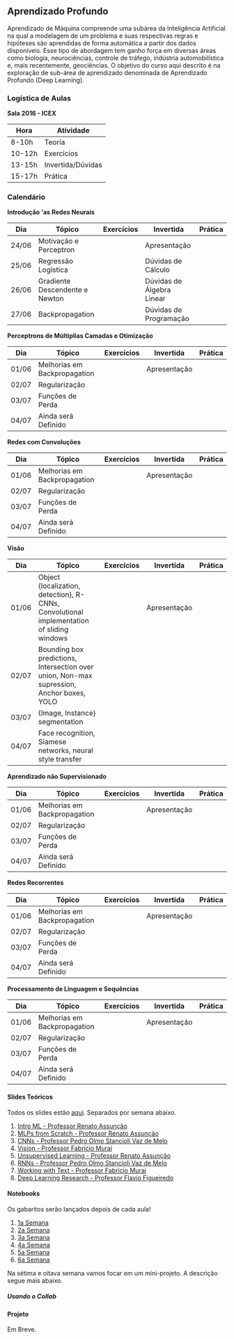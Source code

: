 ## Aprendizado Profundo

Aprendizado  de  Máquina  compreende  uma  subárea  da  Inteligência  Artificial  na qual  a  modelagem  de  um  problema  e  suas  respectivas regras  e  hipóteses são aprendidas  de  forma  automática  a  partir  dos  dados  disponíveis.  Esse  tipo  de abordagem  tem  ganho  força  em  diversas  áreas  como  biologia,  neurociências, controle  de  tráfego,  indústria  automobilística  e,  mais  recentemente,  geociências. O objetivo do curso aqui descrito é na exploração de sub-área de aprendizado denominada de Aprendizado Profundo (Deep Learning). 

### Logística de Aulas

**Sala 2016 - ICEX**

|  Hora  |  Atividade        |
|--------|-------------------|
| 8-10h  | Teoria            |
| 10-12h | Exercícios        |
| 13-15h | Invertida/Dúvidas |
| 15-17h | Prática           |

### Calendário

**Introdução 'as Redes Neurais**

|  Dia   |  Tópico                              | Exercícios | Invertida                 | Prática |
|--------|--------------------------------------|------------|---------------------------|---------|
| 24/06  | Motivação e Perceptron               |            | Apresentação              |
| 25/06  | Regressão Logística                  |            | Dúvidas de Cálculo        |
| 26/06  | Gradiente Descendente e Newton       |            | Dúvidas de Álgebra Linear |
| 27/06  | Backpropagation                      |            | Dúvidas de Programação    |

**Perceptrons de Múltiplias Camadas e Otimização**

|  Dia   |  Tópico                              | Exercícios | Invertida | Prática |
|--------|--------------------------------------|------------|-----------|---------|
| 01/06  | Melhorias em Backpropagation         |            | Apresentação              |
| 02/07  | Regularização                        |
| 03/07  | Funções de Perda                     |
| 04/07  | Ainda será Definido                  |


**Redes com Convoluções**

|  Dia   |  Tópico                              | Exercícios | Invertida | Prática |
|--------|--------------------------------------|------------|-----------|---------|
| 01/06  | Melhorias em Backpropagation         |            | Apresentação              |
| 02/07  | Regularização                        |
| 03/07  | Funções de Perda                     |
| 04/07  | Ainda será Definido                  |

**Visão**

|  Dia   |  Tópico                              | Exercícios | Invertida | Prática |
|--------|--------------------------------------|------------|-----------|---------|
| 01/06  | Object {localization, detection}, R-CNNs, Convolutional implementation of sliding windows         |            | Apresentação              |
| 02/07  | Bounding box predictions, Intersection over union, Non-max supression, Anchor boxes, YOLO                        |
| 03/07  | {Image, Instance} segmentation                           |
| 04/07  | Face recognition, Siamese networks, neural style transfer                  |

**Aprendizado não Supervisionado**

|  Dia   |  Tópico                              | Exercícios | Invertida | Prática |
|--------|--------------------------------------|------------|-----------|---------|
| 01/06  | Melhorias em Backpropagation         |            | Apresentação              |
| 02/07  | Regularização                        |
| 03/07  | Funções de Perda                     |
| 04/07  | Ainda será Definido                  |

**Redes Recorrentes**

|  Dia   |  Tópico                              | Exercícios | Invertida | Prática |
|--------|--------------------------------------|------------|-----------|---------|
| 01/06  | Melhorias em Backpropagation         |            | Apresentação              |
| 02/07  | Regularização                        |
| 03/07  | Funções de Perda                     |
| 04/07  | Ainda será Definido                  |

**Processamento de Linguagem e Sequências**

|  Dia   |  Tópico                              | Exercícios | Invertida | Prática |
|--------|--------------------------------------|------------|-----------|---------|
| 01/06  | Melhorias em Backpropagation         |            | Apresentação              |
| 02/07  | Regularização                        |
| 03/07  | Funções de Perda                     |
| 04/07  | Ainda será Definido                  |

#### Slides Teóricos

Todos os slides estão [aqui](https://drive.google.com/open?id=1QWiiflLa-HnyUAfa4AZZhMIijQtJg_TV). Separados por semana abaixo.

1. [Intro ML - Professor Renato Assunção](https://drive.google.com/open?id=1gTc_K88wXykryTZ-ljCnOd6pd07FV272)
1. [MLPs from Scratch - Professor Renato Assunção](https://drive.google.com/open?id=1csk3g_a_0k-SkDc2-EGiJBRfPpgXIQaS)
1. [CNNs - Professor Pedro Olmo Stancioli Vaz de Melo](https://drive.google.com/open?id=1VZM24T5sxsfOdtBoCdFv_K5mL85ZLtKb)
1. [Vision - Professor Fabrício Murai](https://drive.google.com/open?id=1d-4Sct7RdcQ8j995woj9ie3bNyOxQehj)
1. [Unsupervised Learning - Professor Renato Assunção](https://drive.google.com/open?id=1SMOo-ps-otlNT1kIQOP6OGDCYq6HAZE4)
1. [RNNs - Professor Pedro Olmo Stancioli Vaz de Melo](https://drive.google.com/open?id=11TsOfVLVkxD_Kb0EcqtOBequl05L-0T3)
1. [Working with Text - Professor Fabrício Murai](https://drive.google.com/open?id=1QWiiflLa-HnyUAfa4AZZhMIijQtJg_TV)
1. [Deep Learning Research - Professor Flavio Figueiredo](https://drive.google.com/open?id=1PUdOQLQ69YgO1lFyAqo-eRIa-LjEU6jr)

#### Notebooks

Os gabaritos serão lançados depois de cada aula!

1. [1a Semana](https://github.com/deep-petro/praticas/tree/master/01-Semana)
1. [2a Semana](https://github.com/deep-petro/praticas/tree/master/02-Semana)
1. [3a Semana](https://github.com/deep-petro/praticas/tree/master/03-Semana)
1. [4a Semana](https://github.com/deep-petro/praticas/tree/master/04-Semana)
1. [5a Semana](https://github.com/deep-petro/praticas/tree/master/05-Semana)
1. [6a Semana](https://github.com/deep-petro/praticas/tree/master/06-Semana)

Na sétima e oitava semana vamos focar em um mini-projeto. A descrição segue mais abaixo.

##### Usando o Collab

#### Projeto

Em Breve.
